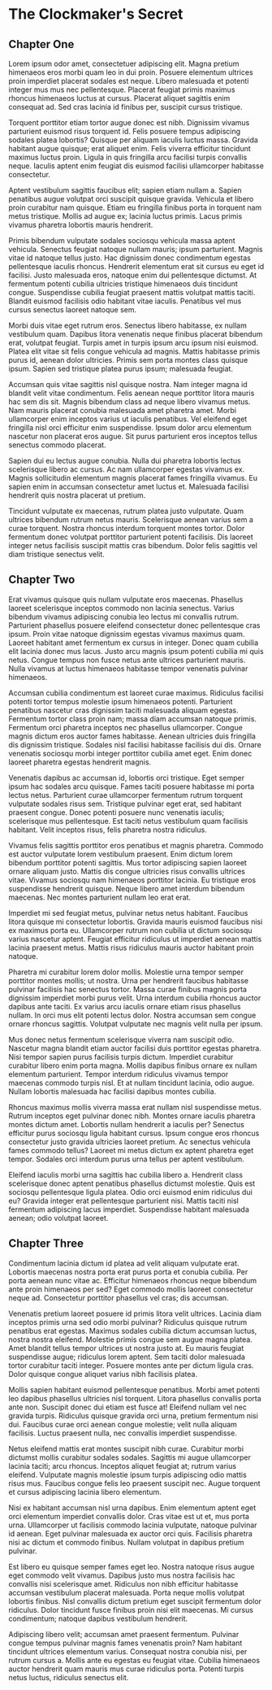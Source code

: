 The Clockmaker's Secret
=======================

Chapter One
-----------

Lorem ipsum odor amet, consectetuer adipiscing elit. Magna pretium himenaeos eros morbi quam leo in dui proin. Posuere elementum ultrices proin imperdiet placerat sodales est neque. Libero malesuada et potenti integer mus mus nec pellentesque. Placerat feugiat primis maximus rhoncus himenaeos luctus at cursus. Placerat aliquet sagittis enim consequat ad. Sed cras lacinia id finibus per, suscipit cursus tristique.

Torquent porttitor etiam tortor augue donec est nibh. Dignissim vivamus parturient euismod risus torquent id. Felis posuere tempus adipiscing sodales platea lobortis? Quisque per aliquam iaculis luctus massa. Gravida habitant augue quisque; erat aliquet enim. Felis viverra efficitur tincidunt maximus luctus proin. Ligula in quis fringilla arcu facilisi turpis convallis neque. Iaculis aptent enim feugiat dis euismod facilisi ullamcorper habitasse consectetur.

Aptent vestibulum sagittis faucibus elit; sapien etiam nullam a. Sapien penatibus augue volutpat orci suscipit quisque gravida. Vehicula et libero proin curabitur nam quisque. Etiam eu fringilla finibus porta in torquent nam metus tristique. Mollis ad augue ex; lacinia luctus primis. Lacus primis vivamus pharetra lobortis mauris hendrerit.

Primis bibendum vulputate sodales sociosqu vehicula massa aptent vehicula. Senectus feugiat natoque nullam mauris; ipsum parturient. Magnis vitae id natoque tellus justo. Hac dignissim donec condimentum egestas pellentesque iaculis rhoncus. Hendrerit elementum erat sit cursus eu eget id facilisi. Justo malesuada eros, natoque enim dui pellentesque dictumst. At fermentum potenti cubilia ultricies tristique himenaeos duis tincidunt congue. Suspendisse cubilia feugiat praesent mattis volutpat mattis taciti. Blandit euismod facilisis odio habitant vitae iaculis. Penatibus vel mus cursus senectus laoreet natoque sem.

Morbi duis vitae eget rutrum eros. Senectus libero habitasse, ex nullam vestibulum quam. Dapibus litora venenatis neque finibus placerat bibendum erat, volutpat feugiat. Turpis amet in turpis ipsum arcu ipsum nisi euismod. Platea elit vitae sit felis congue vehicula ad magnis. Mattis habitasse primis purus id, aenean dolor ultricies. Primis sem porta montes class quisque ipsum. Sapien sed tristique platea purus ipsum; malesuada feugiat.

Accumsan quis vitae sagittis nisl quisque nostra. Nam integer magna id blandit velit vitae condimentum. Felis aenean neque porttitor litora mauris hac sem dis sit. Magnis bibendum class ad neque libero vivamus metus. Nam mauris placerat conubia malesuada amet pharetra amet. Morbi ullamcorper enim inceptos varius ut iaculis penatibus. Vel eleifend eget fringilla nisl orci efficitur enim suspendisse. Ipsum dolor arcu elementum nascetur non placerat eros augue. Sit purus parturient eros inceptos tellus senectus commodo placerat.

Sapien dui eu lectus augue conubia. Nulla dui pharetra lobortis lectus scelerisque libero ac cursus. Ac nam ullamcorper egestas vivamus ex. Magnis sollicitudin elementum magnis placerat fames fringilla vivamus. Eu sapien enim in accumsan consectetur amet luctus et. Malesuada facilisi hendrerit quis nostra placerat ut pretium.

Tincidunt vulputate ex maecenas, rutrum platea justo vulputate. Quam ultrices bibendum rutrum netus mauris. Scelerisque aenean varius sem a curae torquent. Nostra rhoncus interdum torquent montes tortor. Dolor fermentum donec volutpat porttitor parturient potenti facilisis. Dis laoreet integer netus facilisis suscipit mattis cras bibendum. Dolor felis sagittis vel diam tristique senectus velit.

Chapter Two
-----------

Erat vivamus quisque quis nullam vulputate eros maecenas. Phasellus laoreet scelerisque inceptos commodo non lacinia senectus. Varius bibendum vivamus adipiscing conubia leo lectus mi convallis rutrum. Parturient phasellus posuere eleifend consectetur donec pellentesque cras ipsum. Proin vitae natoque dignissim egestas vivamus maximus quam. Laoreet habitant amet fermentum ex cursus in integer. Donec quam cubilia elit lacinia donec mus lacus. Justo arcu magnis ipsum potenti cubilia mi quis netus. Congue tempus non fusce netus ante ultrices parturient mauris. Nulla vivamus at luctus himenaeos habitasse tempor venenatis pulvinar himenaeos.

Accumsan cubilia condimentum est laoreet curae maximus. Ridiculus facilisi potenti tortor tempus molestie ipsum himenaeos potenti. Parturient penatibus nascetur cras dignissim taciti malesuada aliquam egestas. Fermentum tortor class proin nam; massa diam accumsan natoque primis. Fermentum orci pharetra inceptos nec phasellus ullamcorper. Congue magnis dictum eros auctor fames habitasse. Aenean ultricies duis fringilla dis dignissim tristique. Sodales nisl facilisi habitasse facilisis dui dis. Ornare venenatis sociosqu morbi integer porttitor cubilia amet eget. Enim donec laoreet pharetra egestas hendrerit magnis.

Venenatis dapibus ac accumsan id, lobortis orci tristique. Eget semper ipsum hac sodales arcu quisque. Fames taciti posuere habitasse mi porta lectus netus. Parturient curae ullamcorper fermentum rutrum torquent vulputate sodales risus sem. Tristique pulvinar eget erat, sed habitant praesent congue. Donec potenti posuere nunc venenatis iaculis; scelerisque mus pellentesque. Est taciti netus vestibulum quam facilisis habitant. Velit inceptos risus, felis pharetra nostra ridiculus.

Vivamus felis sagittis porttitor eros penatibus et magnis pharetra. Commodo est auctor vulputate lorem vestibulum praesent. Enim dictum lorem bibendum porttitor potenti sagittis. Mus tortor adipiscing sapien laoreet ornare aliquam justo. Mattis dis congue ultricies risus convallis ultrices vitae. Vivamus sociosqu nam himenaeos porttitor lacinia. Eu tristique eros suspendisse hendrerit quisque. Neque libero amet interdum bibendum maecenas. Nec montes parturient nullam leo erat erat.

Imperdiet mi sed feugiat metus, pulvinar netus netus habitant. Faucibus litora quisque mi consectetur lobortis. Gravida mauris euismod faucibus nisi ex maximus porta eu. Ullamcorper rutrum non cubilia ut dictum sociosqu varius nascetur aptent. Feugiat efficitur ridiculus ut imperdiet aenean mattis lacinia praesent metus. Mattis risus ridiculus mauris auctor habitant proin natoque.

Pharetra mi curabitur lorem dolor mollis. Molestie urna tempor semper porttitor montes mollis; ut nostra. Urna per hendrerit faucibus habitasse pulvinar facilisis hac senectus tortor. Massa curae finibus magnis porta dignissim imperdiet morbi purus velit. Urna interdum cubilia rhoncus auctor dapibus ante taciti. Ex varius arcu iaculis ornare etiam risus phasellus nullam. In orci mus elit potenti lectus dolor. Nostra accumsan sem congue ornare rhoncus sagittis. Volutpat vulputate nec magnis velit nulla per ipsum.

Mus donec netus fermentum scelerisque viverra nam suscipit odio. Nascetur magna blandit etiam auctor facilisi duis porttitor egestas pharetra. Nisi tempor sapien purus facilisis turpis dictum. Imperdiet curabitur curabitur libero enim porta magna. Mollis dapibus finibus ornare ex nullam elementum parturient. Tempor interdum ridiculus vivamus tempor maecenas commodo turpis nisl. Et at nullam tincidunt lacinia, odio augue. Nullam lobortis malesuada hac facilisi dapibus montes cubilia.

Rhoncus maximus mollis viverra massa erat nullam nisl suspendisse metus. Rutrum inceptos eget pulvinar donec nibh. Montes ornare iaculis pharetra montes dictum amet. Lobortis nullam hendrerit a iaculis per? Senectus efficitur purus sociosqu ligula habitant cursus. Ipsum congue eros rhoncus consectetur justo gravida ultricies laoreet pretium. Ac senectus vehicula fames commodo tellus? Laoreet mi metus dictum ex aptent pharetra eget tempor. Sodales orci interdum purus urna tellus per aptent vestibulum.

Eleifend iaculis morbi urna sagittis hac cubilia libero a. Hendrerit class scelerisque donec aptent penatibus phasellus dictumst molestie. Quis est sociosqu pellentesque ligula platea. Odio orci euismod enim ridiculus dui eu? Gravida integer erat pellentesque parturient nisi. Mattis taciti nisl fermentum adipiscing lacus imperdiet. Suspendisse habitant malesuada aenean; odio volutpat laoreet.

Chapter Three
-------------

Condimentum lacinia dictum id platea ad velit aliquam vulputate erat. Lobortis maecenas nostra porta erat purus porta et conubia cubilia. Per porta aenean nunc vitae ac. Efficitur himenaeos rhoncus neque bibendum ante proin himenaeos per sed? Eget commodo mollis laoreet consectetur neque ad. Consectetur porttitor phasellus vel cras; dis accumsan.

Venenatis pretium laoreet posuere id primis litora velit ultrices. Lacinia diam inceptos primis urna sed odio morbi pulvinar? Ridiculus quisque rutrum penatibus erat egestas. Maximus sodales cubilia dictum accumsan luctus, nostra nostra eleifend. Molestie primis congue sem augue magna platea. Amet blandit tellus tempor ultrices ut nostra justo at. Eu mauris feugiat suspendisse augue; ridiculus lorem aptent. Sem taciti dolor malesuada tortor curabitur taciti integer. Posuere montes ante per dictum ligula cras. Dolor quisque congue aliquet varius nibh facilisis platea.

Mollis sapien habitant euismod pellentesque penatibus. Morbi amet potenti leo dapibus phasellus ultricies nisl torquent. Litora phasellus convallis porta ante non. Suscipit donec dui etiam est fusce at! Eleifend nullam vel nec gravida turpis. Ridiculus quisque gravida orci urna, pretium fermentum nisi dui. Faucibus curae orci aenean congue molestie; velit nulla aliquam facilisis. Luctus praesent nulla, nec convallis imperdiet suspendisse.

Netus eleifend mattis erat montes suscipit nibh curae. Curabitur morbi dictumst mollis curabitur sodales sodales. Sagittis mi augue ullamcorper lacinia taciti; arcu rhoncus. Inceptos aliquet feugiat at; rutrum varius eleifend. Vulputate magnis molestie ipsum turpis adipiscing odio mattis risus mus. Faucibus congue felis leo praesent suscipit nec. Augue torquent et cursus adipiscing lacinia libero elementum.

Nisi ex habitant accumsan nisl urna dapibus. Enim elementum aptent eget orci elementum imperdiet convallis dolor. Cras vitae est ut et, mus porta urna. Ullamcorper ut facilisis commodo lacinia vulputate, natoque pulvinar id aenean. Eget pulvinar malesuada ex auctor orci quis. Facilisis pharetra nisi ac dictum et commodo finibus. Nullam volutpat in dapibus pretium pulvinar.

Est libero eu quisque semper fames eget leo. Nostra natoque risus augue eget commodo velit vivamus. Dapibus justo mus nostra facilisis hac convallis nisi scelerisque amet. Ridiculus non nibh efficitur habitasse accumsan vestibulum placerat malesuada. Porta neque mollis volutpat lobortis finibus. Nisl convallis dictum pretium eget suscipit fermentum dolor ridiculus. Dolor tincidunt fusce finibus proin nisi elit maecenas. Mi cursus condimentum; natoque dapibus vestibulum hendrerit.

Adipiscing libero velit; accumsan amet praesent fermentum. Pulvinar congue tempus pulvinar magnis fames venenatis proin? Nam habitant tincidunt ultrices elementum varius. Consequat nostra conubia nisi, per rutrum cursus a. Mollis ante eu egestas eu feugiat vitae. Cubilia himenaeos auctor hendrerit quam mauris mus curae ridiculus porta. Potenti turpis netus luctus, ridiculus senectus elit.
